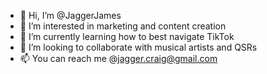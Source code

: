 - 👋 Hi, I’m @JaggerJames
- 👀 I’m interested in marketing and content creation 
- 🌱 I’m currently learning how to best navigate TikTok
- 💞️ I’m looking to collaborate with musical artists and QSRs 
- 📫 You can reach me @jagger.craig@gmail.com

<!---
JaggerJames/JaggerJames is a ✨ special ✨ repository because its `README.md` (this file) appears on your GitHub profile.
You can click the Preview link to take a look at your changes.
--->
